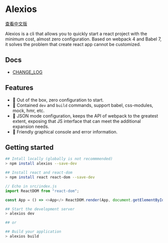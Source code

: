 # Alexios

[查看中文版](./README_zh-cn.md)

Alexios is a cli that allows you to quickly start a react project with the minimum cost, almost zero configuration. Based on webpack 4 and Babel 7, it solves the problem that create react app cannot be customized.

## Docs

- [CHANGE_LOG](./CHANGELOG.md)

## Features

- 🌟 Out of the box, zero configuration to start.
- 🌟 Contained `dev` and `build` commands, support babel, css-modules, mock, hmr, etc.
- 🌟 JSON mode configuration, keeps the API of webpack to the greatest extent, exposing that JS interface that can meet the additional expansion needs.
- 🌟 Friendly graphical console and error information.

## Getting started

```bash
## Intall locally (globally is not recommmended)
> npm install alexios --save-dev
```

```bash
## Install react and react-dom
> npm install react react-dom --save-dev
```

```javascript
// Echo in src/index.js
import ReactDOM from "react-dom";

const App = () => <>App</> ReactDOM.render(App, document.getElementById("root"))
```

```bash
## Start the development server
> alexios dev

## or

## Build your application
> alexios build
```

